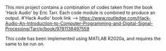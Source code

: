 This mini project contains a combination of codes taken from the book 'Hack Audio' by Eric Tarr. Each code module is combined to produce an output. 
#'Hack Audio' book link --> https://www.routledge.com/Hack-Audio-An-Introduction-to-Computer-Programming-and-Digital-Signal-Processing/Tarr/p/book/9781138497559

This code has been implemented using MATLAB R2020a, and requires the same to be run on.
